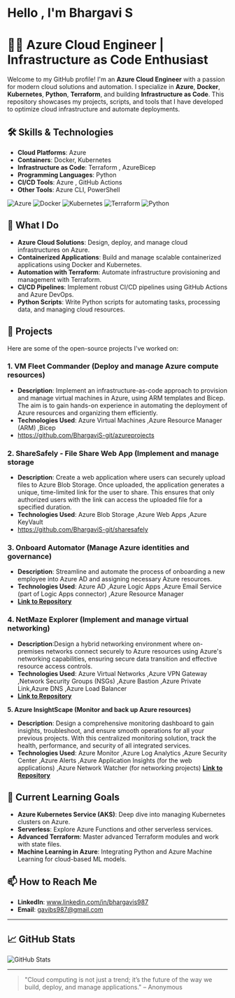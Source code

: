# Hello , I'm Bhargavi S

# 👨‍💻 Azure Cloud Engineer | Infrastructure as Code Enthusiast

Welcome to my GitHub profile! I'm an **Azure Cloud Engineer** with a passion for modern cloud solutions and automation. I specialize in **Azure**, **Docker**, **Kubernetes**, **Python**, **Terraform**, and building **Infrastructure as Code**. This repository showcases my projects, scripts, and tools that I have developed to optimize cloud infrastructure and automate deployments.

## 🛠️ Skills & Technologies

- **Cloud Platforms**: Azure 
- **Containers**: Docker, Kubernetes
- **Infrastructure as Code**: Terraform , AzureBicep
- **Programming Languages**: Python
- **CI/CD Tools**: Azure , GitHub Actions
- **Other Tools**:  Azure CLI, PowerShell

![Azure](https://img.shields.io/badge/Azure-0078D4?logo=microsoft-0078D4&logoColor=white)
![Docker](https://img.shields.io/badge/Docker-2496ED?logo=docker&logoColor=white)
![Kubernetes](https://img.shields.io/badge/Kubernetes-326CE5?logo=kubernetes&logoColor=white)
![Terraform](https://img.shields.io/badge/Terraform-7B42BC?logo=terraform&logoColor=white)
![Python](https://img.shields.io/badge/Python-3776AB?logo=python&logoColor=white)

## 🚀 What I Do

- **Azure Cloud Solutions**: Design, deploy, and manage cloud infrastructures on Azure.
- **Containerized Applications**: Build and manage scalable containerized applications using Docker and Kubernetes.
- **Automation with Terraform**: Automate infrastructure provisioning and management with Terraform.
- **CI/CD Pipelines**: Implement robust CI/CD pipelines using GitHub Actions and Azure DevOps.
- **Python Scripts**: Write Python scripts for automating tasks, processing data, and managing cloud resources.

## 💼 Projects

Here are some of the open-source projects I've worked on:

### 1. **VM Fleet Commander (Deploy and manage Azure compute resources)**
- **Description**: Implement an infrastructure-as-code approach to provision and manage virtual machines in Azure, using ARM templates and Bicep. The aim is to gain hands-on experience in automating the deployment of Azure resources and organizing them efficiently.
- **Technologies Used**: Azure Virtual Machines ,Azure Resource Manager (ARM) ,Bicep
-  https://github.com/BhargaviS-git/azureprojects

### 2. **ShareSafely - File Share Web App (Implement and manage storage**
- **Description**: Create a web application where users can securely upload files to Azure Blob Storage. Once uploaded, the application generates a unique, time-limited link for the user to share. This ensures that only authorized users with the link can access the uploaded file for a specified duration.
- **Technologies Used**: Azure Blob Storage ,Azure Web Apps ,Azure KeyVault
-  https://github.com/BhargaviS-git/sharesafely

### 3. Onboard Automator (Manage Azure identities and governance)
- **Description**: Streamline and automate the process of onboarding a new employee into Azure AD and assigning necessary Azure resources.
- **Technologies Used**: Azure AD ,Azure Logic Apps ,Azure Email Service (part of Logic Apps connector) ,Azure Resource Manager
- **[Link to Repository](https://github.com/yourusername/docker-webapp)**

### 4. NetMaze Explorer (Implement and manage virtual networking)
- **Description**:Design a hybrid networking environment where on-premises networks connect securely to Azure resources using Azure's networking capabilities, ensuring secure data transition and effective resource access controls.
- **Technologies Used**: Azure Virtual Networks ,Azure VPN Gateway ,Network Security Groups (NSGs) ,Azure Bastion ,Azure Private Link,Azure DNS ,Azure Load Balancer
- **[Link to Repository](https://github.com/yourusername/azure-functions-cicd)**

**5. Azure InsightScape (Monitor and back up Azure resources)**
- **Description**: Design a comprehensive monitoring dashboard to gain insights, troubleshoot, and ensure smooth operations for all your previous projects. With this centralized monitoring solution, track the health, performance, and security of all integrated services.
- **Technologies Used**: Azure Monitor ,Azure Log Analytics ,Azure Security Center ,Azure Alerts ,Azure Application Insights (for the web applications) ,Azure Network Watcher (for networking projects)
 **[Link to Repository](https://github.com/yourusername/docker-webapp)**


## 🌱 Current Learning Goals

- **Azure Kubernetes Service (AKS)**: Deep dive into managing Kubernetes clusters on Azure.
- **Serverless**: Explore Azure Functions and other serverless services.
- **Advanced Terraform**: Master advanced Terraform modules and work with state files.
- **Machine Learning in Azure**: Integrating Python and Azure Machine Learning for cloud-based ML models.

## 📫 How to Reach Me

- **LinkedIn**: www.linkedin.com/in/bhargavis987
- **Email**: gavibs987@gmail.com

---

## 📈 GitHub Stats

![GitHub Stats](https://github-readme-stats.vercel.app/api?username=yourusername&show_icons=true&hide_title=true&hide=prs&count_private=true&theme=radical)



---

> "Cloud computing is not just a trend; it’s the future of the way we build, deploy, and manage applications." – Anonymous


